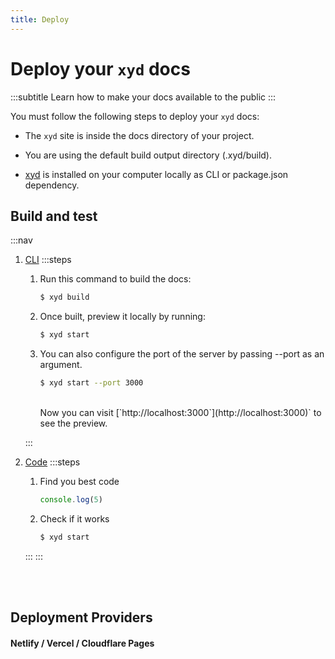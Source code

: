 ```yaml
---
title: Deploy
---
```


# Deploy your `xyd` docs
:::subtitle
Learn how to make your docs available to the public
:::

You must follow the following steps to deploy your `xyd` docs:
* The <code>xyd</code> site is inside the docs directory of your project.

* You are using the default build output directory (.xyd/build).

* [xyd](http://npmjs.com/package/xyd-js) is installed on your computer locally as CLI or package.json dependency.

## Build and test

:::nav
1. [CLI](tab=cli)
    :::steps
    1. Run this command to build the docs:
        <br/>
        ```bash
        $ xyd build
        ```

    2. Once built, preview it locally by running:
        <br/>
        ```bash
        $ xyd start
        ```

    3. You can also configure the port of the server by passing --port as an argument.
        <br/>
        ```bash
        $ xyd start --port 3000
        ```
        <br/>
        Now you can visit [`http://localhost:3000`](http://localhost:3000)` to see the preview.
    :::

2. [Code](tab=code)
    :::steps
    1. Find you best code
        <br/>
        ```ts
        console.log(5)
        ```

    2. Check if it works
        <br/>
        ```bash
        $ xyd start
        ```
    :::
:::
<br/>
<br/>

## Deployment Providers
#### Netlify / Vercel / Cloudflare Pages